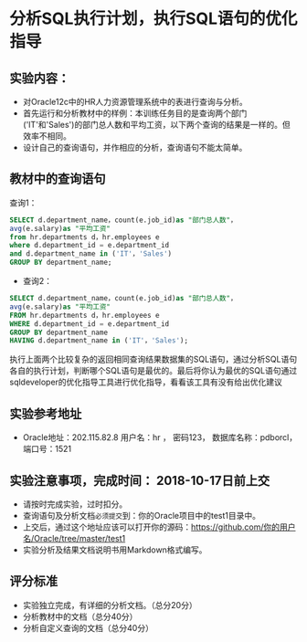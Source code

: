 # 分析SQL执行计划，执行SQL语句的优化指导

## 实验内容：
- 对Oracle12c中的HR人力资源管理系统中的表进行查询与分析。
- 首先运行和分析教材中的样例：本训练任务目的是查询两个部门('IT'和'Sales')的部门总人数和平均工资，以下两个查询的结果是一样的。但效率不相同。
- 设计自己的查询语句，并作相应的分析，查询语句不能太简单。

## 教材中的查询语句

查询1：

```SQL
SELECT d.department_name，count(e.job_id)as "部门总人数"，
avg(e.salary)as "平均工资"
from hr.departments d，hr.employees e
where d.department_id = e.department_id
and d.department_name in ('IT'，'Sales')
GROUP BY department_name;
```

- 查询2：
```SQL
SELECT d.department_name，count(e.job_id)as "部门总人数"，
avg(e.salary)as "平均工资"
FROM hr.departments d，hr.employees e
WHERE d.department_id = e.department_id
GROUP BY department_name
HAVING d.department_name in ('IT'，'Sales');
```

执行上面两个比较复杂的返回相同查询结果数据集的SQL语句，通过分析SQL语句各自的执行计划，判断哪个SQL语句是最优的。最后将你认为最优的SQL语句通过sqldeveloper的优化指导工具进行优化指导，看看该工具有没有给出优化建议

## 实验参考地址
- Oracle地址：202.115.82.8 用户名：hr ， 密码123， 数据库名称：pdborcl，端口号：1521


## 实验注意事项，完成时间： 2018-10-17日前上交
- 请按时完成实验，过时扣分。
- 查询语句及分析文档`必须提交`到：你的Oracle项目中的test1目录中。
- 上交后，通过这个地址应该可以打开你的源码：https://github.com/你的用户名/Oracle/tree/master/test1
- 实验分析及结果文档说明书用Markdown格式编写。

## 评分标准
- 实验独立完成，有详细的分析文档。（总分20分）
- 分析教材中的文档（总分40分）
- 分析自定义查询的文档（总分40分）